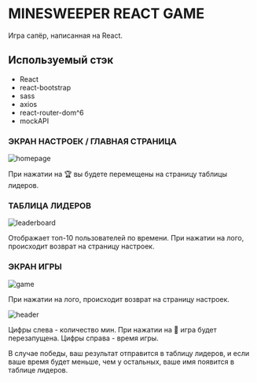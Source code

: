 # MINESWEEPER REACT GAME

Игра сапёр, написанная на React.

## Используемый стэк

+ React
+ react-bootstrap
+ sass
+ axios
+ react-router-dom^6
+ mockAPI

### ЭКРАН НАСТРОЕК / ГЛАВНАЯ СТРАНИЦА

![homepage](https://3.downloader.disk.yandex.ru/preview/f737115e1085ecfe93e314b04d91573ec1ea545b35c73e632e21b33db56b99cb/inf/DbaF3WUbwlj5dgt6P8VMFCP7iBXp2jkJIIx5pEbs9j_MH-xVHm-SzgQRIMMtG70N-npiPZF5OIv5IXaXmMu3kg%3D%3D?uid=1361537184&filename=homepage.png&disposition=inline&hash=&limit=0&content_type=image%2Fpng&owner_uid=1361537184&tknv=v2&size=1920x880 "homepage")

При нажатии на 🏆 вы будете перемещены на страницу таблицы лидеров.

### ТАБЛИЦА ЛИДЕРОВ

![leaderboard](https://1.downloader.disk.yandex.ru/preview/9afbc8866da626a71f12a354aa8a3dd9e722b01a3c8d29bc663ec2a7fd9065d6/inf/KgFvSpDS69AeDPrHuFWMUxaprfNfzN-6CM3m6C_oaKLtTBhZjqr7pY__6C7d9LSOAlztVc3NfsQRECSb80TjPA%3D%3D?uid=1361537184&filename=leaderboard.png&disposition=inline&hash=&limit=0&content_type=image%2Fpng&owner_uid=1361537184&tknv=v2&size=1920x880 "leaderboard")

Отображает топ-10 пользователей по времени.
При нажатии на лого, происходит возврат на страницу настроек.

### ЭКРАН ИГРЫ

![game](https://1.downloader.disk.yandex.ru/preview/43c10c6e25c3cb62c95dbe27e2c5871d5fc5a70a69626f0999a15bd345db16e7/inf/M_n_30WlakFOCNWOY_F9ixaprfNfzN-6CM3m6C_oaKKcVik8UQFuzVkkRxc_27hh2_EdQP99Wd7CtH1DU-jOKg%3D%3D?uid=1361537184&filename=game.png&disposition=inline&hash=&limit=0&content_type=image%2Fpng&owner_uid=1361537184&tknv=v2&size=1920x880 "game")

При нажатии на лого, происходит возврат на страницу настроек.

![header](https://1.downloader.disk.yandex.ru/preview/07922be9d0efd95737018afe9eaa7338e601d4276efc7d8f40e3d2fb38a1bacf/inf/qp92SA2fFay89mwyFz5UFxaprfNfzN-6CM3m6C_oaKIczIr0qfpnx_E33NMm0PILDdJsSiXMHzNAk9MkY3KEKA%3D%3D?uid=1361537184&filename=header.png&disposition=inline&hash=&limit=0&content_type=image%2Fpng&owner_uid=1361537184&tknv=v2&size=1920x880 "header")

Цифры слева - количество мин.
При нажатии на 🙂 игра будет перезапущена.
Цифры справа - время игры.

В случае победы, ваш результат отправится в таблицу лидеров, и если ваше время будет меньше, чем у остальных, ваше имя появится в таблице лидеров.

